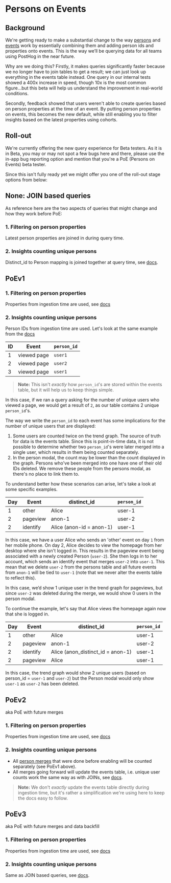 # Persons on Events

## Background

We're getting ready to make a substantial change to the way [persons](https://posthog.com/docs/data/persons) and [events](https://posthog.com/docs/data/events) work by essentially combining them and adding person ids and properties onto events. This is the way we’ll be querying data for all teams using PostHog in the near future.

Why are we doing this? Firstly, it makes queries significantly faster because we no longer have to join tables to get a result; we can just look up everything in the events table instead. One query in our internal tests showed a 400x increase in speed, though 10x is the most common figure...but this beta will help us understand the improvement in real-world conditions.

Secondly, feedback showed that users weren't able to create queries based on person properties at the time of an event. By putting person properties on events, this becomes the new default, while still enabling you to filter insights based on the latest properties using cohorts.

## Roll-out

We're currently offering the new query experience for Beta testers. As it is in Beta, you may or may not spot a few bugs here and there, please use the in-app bug reporting option and mention that you're a PoE (Persons on Events) beta tester.

Since this isn't fully ready yet we might offer you one of the roll-out stage options from below:

## None: JOIN based queries

As reference here are the two aspects of queries that might change and how they work before PoE:

### 1. Filtering on person properties

Latest person properties are joined in during query time.

### 2. Insights counting unique persons

Distinct_id to Person mapping is joined together at query time, see [docs](https://posthog.com/docs/how-posthog-works/queries#insights-counting-unique-persons).

## PoEv1

### 1. Filtering on person properties

Properties from ingestion time are used, see [docs](https://posthog.com/docs/how-posthog-works/queries#filtering-on-person-properties)

### 2. Insights counting unique persons

Person IDs from ingestion time are used. Let's look at the same example from the [docs](https://posthog.com/docs/how-posthog-works/queries#insights-counting-unique-persons)

| ID  | Event       | `person_id` |
| --- | ----------- | ----------- |
| 1   | viewed page | `user1`     |
| 2   | viewed page | `user2`     |
| 3   | viewed page | `user1`     |

> **Note:** This isn't _exactly_ how `person_id`'s are stored within the events table, but it will help us to keep things simple.

In this case, if we ran a query asking for the number of unique users who viewed a page, we would get a result of `2`, as our table contains 2 unique `person_id`'s.

The way we write the `person_id` to each event has some implications for the number of unique users that are displayed:
1. Some users are counted twice on the trend graph. 
   The source of truth for data is the events table. Since this is point-in-time data, it is not possible to determine whether two `person_id`'s were later merged into a single user, which results in them being counted separately.
2. In the person modal, the count may be lower than the count displayed in the graph. 
   Persons who've been merged into one have one of their old IDs deleted. We remove these people from the persons modal, as there's no place to link them to.

To understand better how these scenarios can arise, let's take a look at some specific examples.

| Day | Event    | distinct_id              | `person_id` |
| --- | -------- | ------------------------ | ----------- |
| 1   | other    | Alice                    | user-1      |
| 2   | pageview | anon-1                   | user-2      |
| 2   | identify | Alice (anon-id = anon-1) | user-1      |

In this case, we have a user Alice who sends an 'other' event on day `1` from her mobile phone.
On day 2, Alice decides to view the homepage from her desktop where she isn't logged in. This results in the pageview event being associated with a newly created Person (`user-2`).
She then logs in to her account, which sends an identify event that merges `user-2` into `user-1`.
This mean that we delete `user-2` from the persons table and all future events from `anon-1` will be tied to `user-1` (note that we never alter the events table to reflect this).

In this case, we’d show 1 unique user in the trend graph for pageviews, but since `user-2` was deleted during the merge, we would show 0 users in the person modal.

To continue the example, let's say that Alice views the homepage again now that she is logged in.

| Day | Event    | distinct_id                       | `person_id` |
| --- | -------- | --------------------------------- | ----------- |
| 1   | other    | Alice                             | user-1      |
| 2   | pageview | anon-1                            | user-2      |
| 2   | identify | Alice (anon_distinct_id = anon-1) | user-1      |
| 2   | pageview | Alice                             | user-1      |

In this case, the trend graph would show 2 unique users (based on person_id = `user-1` and `user-2`) but the Person modal would only show `user-1` as `user-2` has been deleted.

## PoEv2 

aka PoE with future merges

### 1. Filtering on person properties

Properties from ingestion time are used, see [docs](https://posthog.com/docs/how-posthog-works/queries#filtering-on-person-properties)

### 2. Insights counting unique persons

- All [person merges](https://posthog.com/docs/how-posthog-works/ingestion-pipeline#merging-two-persons) that were done before enabling will be counted separately (see PoEv1 above). 
- All merges going forward will update the events table, i.e. unique user counts work the same way as with JOINs, see [docs](https://posthog.com/docs/how-posthog-works/queries#insights-counting-unique-persons). 

> **Note:** We don't _exactly_ update the events table directly during ingestion time, but it's rather a simplification we're using here to keep the docs easy to follow.

## PoEv3

aka PoE with future merges and data backfill

### 1. Filtering on person properties

Properties from ingestion time are used, see [docs](https://posthog.com/docs/how-posthog-works/queries#filtering-on-person-properties)

### 2. Insights counting unique persons

Same as JOIN based queries, see [docs](https://posthog.com/docs/how-posthog-works/queries#insights-counting-unique-persons).
